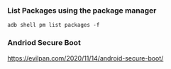 
### List Packages using the package manager
```
adb shell pm list packages -f
```
### Andriod Secure Boot
https://evilpan.com/2020/11/14/android-secure-boot/
